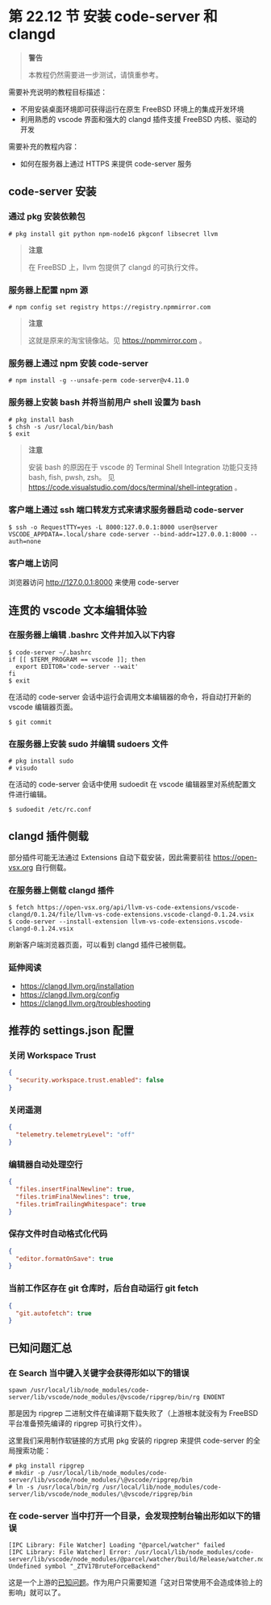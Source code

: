 # 第 22.12 节 安装 code-server 和 clangd

> **警告**
>
> 本教程仍然需要进一步测试，请慎重参考。

需要补充说明的教程目标描述：

- 不用安装桌面环境即可获得运行在原生 FreeBSD 环境上的集成开发环境
- 利用熟悉的 vscode 界面和强大的 clangd 插件支援 FreeBSD 内核、驱动的开发

需要补充的教程内容：

- 如何在服务器上通过 HTTPS 来提供 code-server 服务

## code-server 安装

### 通过 pkg 安装依赖包

```
# pkg install git python npm-node16 pkgconf libsecret llvm
```

> **注意**
>
> 在 FreeBSD 上，llvm 包提供了 clangd 的可执行文件。

### 服务器上配置 npm 源

```
# npm config set registry https://registry.npmmirror.com
```

> **注意**
>
> 这就是原来的淘宝镜像站。见 <https://npmmirror.com> 。

### 服务器上通过 npm 安装 code-server

```
# npm install -g --unsafe-perm code-server@v4.11.0
```

### 服务器上安装 bash 并将当前用户 shell 设置为 bash

```
# pkg install bash
$ chsh -s /usr/local/bin/bash
$ exit
```

> **注意**
>
> 安装 bash 的原因在于 vscode 的 Terminal Shell Integration 功能只支持 bash, fish, pwsh, zsh。
> 见 <https://code.visualstudio.com/docs/terminal/shell-integration> 。

### 客户端上通过 ssh 端口转发方式来请求服务器启动 code-server

```
$ ssh -o RequestTTY=yes -L 8000:127.0.0.1:8000 user@server VSCODE_APPDATA=.local/share code-server --bind-addr=127.0.0.1:8000 --auth=none
```

### 客户端上访问

浏览器访问 <http://127.0.0.1:8000> 来使用 code-server

## 连贯的 vscode 文本编辑体验

### 在服务器上编辑 .bashrc 文件并加入以下内容

```
$ code-server ~/.bashrc
if [[ $TERM_PROGRAM == vscode ]]; then
  export EDITOR='code-server --wait'
fi
$ exit
```

在活动的 code-server 会话中运行会调用文本编辑器的命令，将自动打开新的 vscode 编辑器页面。

```
$ git commit
```

### 在服务器上安装 sudo 并编辑 sudoers 文件

```
# pkg install sudo
# visudo
```

在活动的 code-server 会话中使用 sudoedit 在 vscode 编辑器里对系统配置文件进行编辑。

```
$ sudoedit /etc/rc.conf
```

## clangd 插件侧载

部分插件可能无法通过 Extensions 自动下载安装，因此需要前往 <https://open-vsx.org> 自行侧载。

### 在服务器上侧载 clangd 插件

```
$ fetch https://open-vsx.org/api/llvm-vs-code-extensions/vscode-clangd/0.1.24/file/llvm-vs-code-extensions.vscode-clangd-0.1.24.vsix
$ code-server --install-extension llvm-vs-code-extensions.vscode-clangd-0.1.24.vsix
```

刷新客户端浏览器页面，可以看到 clangd 插件已被侧载。

### 延伸阅读

- <https://clangd.llvm.org/installation>
- <https://clangd.llvm.org/config>
- <https://clangd.llvm.org/troubleshooting>

## 推荐的 settings.json 配置

### 关闭 Workspace Trust

```json
{
  "security.workspace.trust.enabled": false
}
```

### 关闭遥测

```json
{
  "telemetry.telemetryLevel": "off"
}
```

### 编辑器自动处理空行

```json
{
  "files.insertFinalNewline": true,
  "files.trimFinalNewlines": true,
  "files.trimTrailingWhitespace": true
}
```

### 保存文件时自动格式化代码

```json
{
  "editor.formatOnSave": true
}
```

### 当前工作区存在 git 仓库时，后台自动运行 git fetch

```json
{
  "git.autofetch": true
}
```

## 已知问题汇总

### 在 Search 当中键入关键字会获得形如以下的错误

```
spawn /usr/local/lib/node_modules/code-server/lib/vscode/node_modules/@vscode/ripgrep/bin/rg ENOENT
```

那是因为 ripgrep 二进制文件在编译期下载失败了（上游根本就没有为 FreeBSD 平台准备预先编译的 ripgrep 可执行文件）。

这里我们采用制作软链接的方式用 pkg 安装的 ripgrep 来提供 code-server 的全局搜索功能：

```
# pkg install ripgrep
# mkdir -p /usr/local/lib/node_modules/code-server/lib/vscode/node_modules/\@vscode/ripgrep/bin
# ln -s /usr/local/bin/rg /usr/local/lib/node_modules/code-server/lib/vscode/node_modules/\@vscode/ripgrep/bin
```

### 在 code-server 当中打开一个目录，会发现控制台输出形如以下的错误

```
[IPC Library: File Watcher] Loading "@parcel/watcher" failed
[IPC Library: File Watcher] Error: /usr/local/lib/node_modules/code-server/lib/vscode/node_modules/@parcel/watcher/build/Release/watcher.node: Undefined symbol "_ZTV17BruteForceBackend"
```

这是一个上游的[已知问题](https://github.com/parcel-bundler/watcher/pull/128)。作为用户只需要知道「这对日常使用不会造成体验上的影响」就可以了。